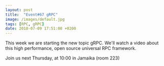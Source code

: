 ```yaml
---
layout: post
title:  "Event#67 gRPC"
image: /images/default.jpg
tags: [RPC, gRPC]
date: 2018-07-09 17:51:00 +0200
---
```


This week we are starting the new topic gRPC. We'll watch a video about this high performance, open source universal RPC framework. []()

Join us next Thursday, at 10:00 in Jamaika (room 223)